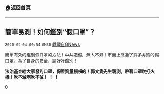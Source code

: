 ###  [:house:返回首頁](https://github.com/ourhimalayas/txt)
---

## 簡單易測！如何鑑別“假口罩”？
`2020-04-04 00:54 GM30` [轉載自GNews](https://gnews.org/zh-hant/161609/)

簡單有效的鑑別假口罩的方法！中共造假，無人不知！市面上流通了許多劣質的假口罩，為了自身的安全，請好好鑑別！

**法治基金給大家發的口罩，保證質量槓槓的！郭文貴先生親測，帶著口罩吹打火機！吹不滅啊吹不滅！ ！ ！**

0
